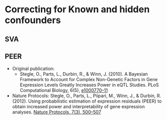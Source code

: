 # Correcting for Known and hidden confounders

## SVA

## PEER
- Original publication:
    - Stegle, O., Parts, L., Durbin, R., & Winn, J. (2010). A Bayesian Framework to Account for Complex Non-Genetic Factors in Gene Expression Levels Greatly Increases Power in eQTL Studies. PLoS Computational Biology, 6(5), [e1000770–11](http://doi.org/10.1371/journal.pcbi.1000770)
- Nature Protocols:
    Stegle, O., Parts, L., Piipari, M., Winn, J., & Durbin, R. (2012). Using probabilistic estimation of expression residuals (PEER) to obtain increased power and interpretability of gene expression analyses. [Nature Protocols, 7(3), 500–507](http://doi.org/10.1038/nprot.2011.457)
